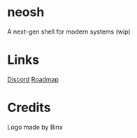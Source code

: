 # neosh
A next-gen shell for modern systems (wip)

# Links
[Discord](https://discord.gg/DRf8KkfDVE)
[Roadmap](https://github.com/neo-sh/neosh/projects/1)

# Credits
Logo made by Binx
